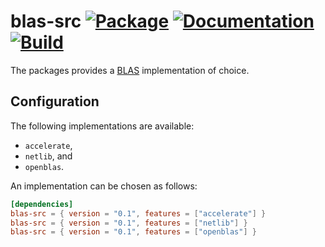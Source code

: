 # blas-src [![Package][package-img]][package-url] [![Documentation][documentation-img]][documentation-url] [![Build][build-img]][build-url]

The packages provides a [BLAS][blas] implementation of choice.

## Configuration

The following implementations are available:

* `accelerate`,
* `netlib`, and
* `openblas`.

An implementation can be chosen as follows:

```toml
[dependencies]
blas-src = { version = "0.1", features = ["accelerate"] }
blas-src = { version = "0.1", features = ["netlib"] }
blas-src = { version = "0.1", features = ["openblas"] }
```

[blas]: https://en.wikipedia.org/wiki/Basic_Linear_Algebra_Subprograms

[build-img]: https://travis-ci.org/stainless-steel/blas-src.svg?branch=master
[build-url]: https://travis-ci.org/stainless-steel/blas-src
[documentation-img]: https://docs.rs/blas-src/badge.svg
[documentation-url]: https://docs.rs/blas-src
[package-img]: https://img.shields.io/crates/v/blas-src.svg
[package-url]: https://crates.io/crates/blas-src
